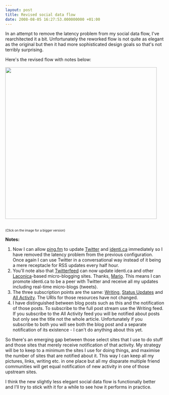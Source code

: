 ```yaml
---
layout: post
title: Revised social data flow
date: 2008-08-05 16:27:53.000000000 +01:00
---
```

In an attempt to remove the latency problem from my social data flow, I've rearchitected it a bit. Unfortunately the reworked flow is not quite as elegant as the original but then it had more sophisticated design goals so that's not terribly surprising.

Here's the revised flow with notes below:
<a href="https://www.dominicsayers.com/socialdataflow/" target="_blank"><img style="margin-top:16px;margin-bottom:16px;border-width:0;" src="https://www.dominicsayers.com/socialdataflow/SocialDataFlowThumb.png" alt="" width="480" /></a>
<p style="font-size:x-small;">(Click on the image for a bigger version)</p>

<strong>Notes:</strong>
<ol>
	<li>Now I can allow <a href="https://ping.fm" target="_blank">ping.fm</a> to update <a href="https://twitter.com/dominicsayers" target="_blank">Twitter</a> and <a href="https://identi.ca/dominicsayers" target="_blank">identi.ca</a> immediately so I have removed the latency problem from the previous configuration. Once again I can use Twitter in a conversational way instead of it being a mere receptacle for RSS updates every half hour.</li>
	<li>You'll note also that <a href="https://twitterfeed.com/" target="_blank">Twitterfeed</a> can now update identi.ca and other <a href="https://en.wikipedia.org/wiki/Laconica" target="_blank">Laconica</a>-based micro-blogging sites. Thanks, <a href="https://twitter.com/mario" target="_blank">Mario</a>. This means I can promote identi.ca to be a peer with Twitter and receive all my updates including real-time micro-blogs (tweets).</li>
	<li>The three subscription points are the same: <a href="https://www.dominicsayers.com/feed" target="_blank">Writing</a>, <a href="https://friendfeed.com/dominicsayers?service=internal&amp;format=atom" target="_blank">Status Updates</a> and <a href="https://friendfeed.com/dominicsayers?format=atom" target="_blank">All Activity</a>. The URIs for those resources have not changed.</li>
	<li>I have distinguished between blog posts such as this and the notification of those posts. To subscribe to the full post stream use the Writing feed. If you subscribe to the All Activity feed you will be notified about posts but only see the title not the whole article. Unfortunately if you subscribe to both you will see both the blog post and a separate notification of its existence - I can't do anything about this yet.</li>
</ol>
So there's an emerging gap between those select sites that I use to do stuff and those sites that merely receive notification of that activity. My strategy will be to keep to a minimum the sites I use for doing things, and maximise the number of sites that are notified about it. This way I can keep all my pictures, links, writing etc. in one place but all my disparate multiple friend communities will get equal notification of new activity in one of those upstream sites.

I think the new slightly less elegant social data flow is functionally better and I'll try to stick with it for a while to see how it performs in practice.
